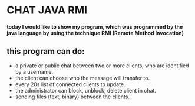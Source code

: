 # CHAT JAVA RMI


#### today I would like to show my program, which was programmed by the java language by using the technique RMI (Remote Method Invocation)

## this program can do:
- a private or public chat between two or more clients, who are identified by a username.
- the client can choose who the message will transfer to.
- every 20s list of connected clients to update.
- the administrator can block, unblock, delete client in chat.
- sending files (text, binary) between the clients.


